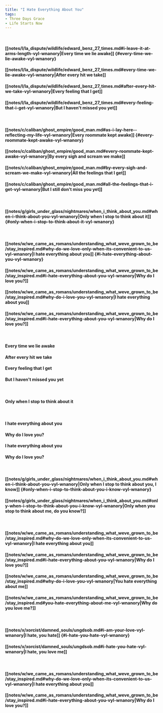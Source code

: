 ```yaml
---
title: "I Hate Everything About You"
tags:
- Three Days Grace
- Life Starts Now
---
```

&nbsp;
#### [[notes/l/la_dispute/wildlife/edward_benz_27_times.md#i-leave-it-at-arms-length-vyl-wnanory|Every time we lie awake]] {#every-time-we-lie-awake-vyl-wnanory}
#### [[notes/l/la_dispute/wildlife/edward_benz_27_times.md#every-time-we-lie-awake-vyl-wnanory|After every hit we take]]
#### [[notes/l/la_dispute/wildlife/edward_benz_27_times.md#after-every-hit-we-take-vyl-wnanory|Every feeling that I get]]
#### [[notes/l/la_dispute/wildlife/edward_benz_27_times.md#every-feeling-that-i-get-vyl-wnanory|But I haven't missed you yet]]
&nbsp;
#### [[notes/c/caliban/ghost_empire/good_man.md#as-i-lay-here--reflecting-my-life-vyl-wnanory|Every roommate kept awake]] {#every-roommate-kept-awake-vyl-wnanory}
#### [[notes/c/caliban/ghost_empire/good_man.md#every-roommate-kept-awake-vyl-wnanory|By every sigh and scream we make]]
#### [[notes/c/caliban/ghost_empire/good_man.md#by-every-sigh-and-scream-we-make-vyl-wnanory|All the feelings that I get]]
#### [[notes/c/caliban/ghost_empire/good_man.md#all-the-feelings-that-i-get-vyl-wnanory|But I still don't miss you yet]]
&nbsp;
#### [[notes/g/girls_under_glass/nightmares/when_i_think_about_you.md#when-i-think-about-you-vyl-wnanory|Only when I stop to think about it]] {#only-when-i-stop-to-think-about-it-vyl-wnanory}
&nbsp;
#### [[notes/w/we_came_as_romans/understanding_what_weve_grown_to_be/stay_inspired.md#why-do-we-love-only-when-its-convenient-to-us-vyl-wnanory|I hate everything about you]] {#i-hate-everything-about-you-vyl-wnanory}
#### [[notes/w/we_came_as_romans/understanding_what_weve_grown_to_be/stay_inspired.md#i-hate-everything-about-you-vyl-wnanory|Why do I love you?]]
#### [[notes/w/we_came_as_romans/understanding_what_weve_grown_to_be/stay_inspired.md#why-do-i-love-you-vyl-wnanory|I hate everything about you]]
#### [[notes/w/we_came_as_romans/understanding_what_weve_grown_to_be/stay_inspired.md#i-hate-everything-about-you-vyl-wnanory|Why do I love you?]]
&nbsp;
#### Every time we lie awake
#### After every hit we take
#### Every feeling that I get
#### But I haven't missed you yet
&nbsp;
#### Only when I stop to think about it
&nbsp;
#### I hate everything about you
#### Why do I love you?
#### I hate everything about you
#### Why do I love you?
&nbsp;
#### [[notes/g/girls_under_glass/nightmares/when_i_think_about_you.md#when-i-think-about-you-vyl-wnanory|Only when I stop to think about you, I know]] {#only-when-i-stop-to-think-about-you-i-know-vyl-wnanory}
#### [[notes/g/girls_under_glass/nightmares/when_i_think_about_you.md#only-when-i-stop-to-think-about-you-i-know-vyl-wnanory|Only when you stop to think about me, do you know?]]
&nbsp;
#### [[notes/w/we_came_as_romans/understanding_what_weve_grown_to_be/stay_inspired.md#why-do-we-love-only-when-its-convenient-to-us-vyl-wnanory|I hate everything about you]]
#### [[notes/w/we_came_as_romans/understanding_what_weve_grown_to_be/stay_inspired.md#i-hate-everything-about-you-vyl-wnanory|Why do I love you?]]
#### [[notes/w/we_came_as_romans/understanding_what_weve_grown_to_be/stay_inspired.md#why-do-i-love-you-vyl-wnanory|You hate everything about me]]
#### [[notes/w/we_came_as_romans/understanding_what_weve_grown_to_be/stay_inspired.md#you-hate-everything-about-me-vyl-wnanory|Why do you love me?]]
&nbsp;
#### [[notes/x/xorcist/damned_souls/ungdsob.md#i-am-your-love-vyl-wnanory|I hate, you hate]] {#i-hate-you-hate-vyl-wnanory}
#### [[notes/x/xorcist/damned_souls/ungdsob.md#i-hate-you-hate-vyl-wnanory|I hate, you love me]]
&nbsp;
#### [[notes/w/we_came_as_romans/understanding_what_weve_grown_to_be/stay_inspired.md#why-do-we-love-only-when-its-convenient-to-us-vyl-wnanory|I hate everything about you]]
#### [[notes/w/we_came_as_romans/understanding_what_weve_grown_to_be/stay_inspired.md#i-hate-everything-about-you-vyl-wnanory|Why do I love you?]]
